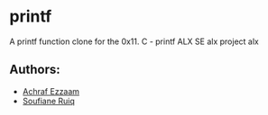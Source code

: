 # printf
A printf function clone for the 0x11. C - printf ALX SE alx project alx

## Authors:
- [Achraf Ezzaam](https://github.com/achrafezzaam)
- [Soufiane Ruiq](https://github.com/softwareSouf)
